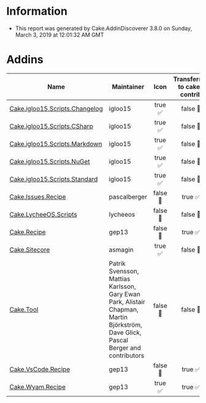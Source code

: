 # Information

- This report was generated by Cake.AddinDiscoverer 3.8.0 on Sunday, March 3, 2019 at 12:01:32 AM GMT

# Addins

| Name | Maintainer | Icon | Transferred to cake-contrib |
| --- | --- | :---: | :---: |
| [Cake.igloo15.Scripts.Changelog](https://www.nuget.org/packages/Cake.igloo15.Scripts.Changelog/) | igloo15 | true :white_check_mark: | false :small_red_triangle: |
| [Cake.igloo15.Scripts.CSharp](https://www.nuget.org/packages/Cake.igloo15.Scripts.CSharp/) | igloo15 | true :white_check_mark: | false :small_red_triangle: |
| [Cake.igloo15.Scripts.Markdown](https://www.nuget.org/packages/Cake.igloo15.Scripts.Markdown/) | igloo15 | true :white_check_mark: | false :small_red_triangle: |
| [Cake.igloo15.Scripts.NuGet](https://www.nuget.org/packages/Cake.igloo15.Scripts.NuGet/) | igloo15 | true :white_check_mark: | false :small_red_triangle: |
| [Cake.igloo15.Scripts.Standard](https://www.nuget.org/packages/Cake.igloo15.Scripts.Standard/) | igloo15 | true :white_check_mark: | false :small_red_triangle: |
| [Cake.Issues.Recipe](https://github.com/cake-contrib/Cake.Issues.Recipe) | pascalberger | false :small_red_triangle: | true :white_check_mark: |
| [Cake.LycheeOS.Scripts](https://github.com/lycheeos/cake-tools) | lycheeos | false :small_red_triangle: | false :small_red_triangle: |
| [Cake.Recipe](https://github.com/cake-contrib/Cake.Recipe) | gep13 | false :small_red_triangle: | true :white_check_mark: |
| [Cake.Sitecore](https://github.com/asmagin/Cake.Sitecore) | asmagin | true :white_check_mark: | false :small_red_triangle: |
| [Cake.Tool](https://cakebuild.net/) | Patrik Svensson, Mattias Karlsson, Gary Ewan Park, Alistair Chapman, Martin Björkström, Dave Glick, Pascal Berger and contributors | false :small_red_triangle: | false :small_red_triangle: |
| [Cake.VsCode.Recipe](https://github.com/cake-contrib/Cake.VsCode.Recipe) | gep13 | false :small_red_triangle: | true :white_check_mark: |
| [Cake.Wyam.Recipe](https://github.com/cake-contrib/Cake.Wyam.Recipe) | gep13 | true :white_check_mark: | true :white_check_mark: |
